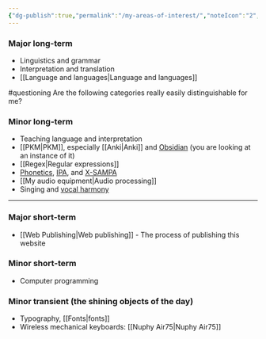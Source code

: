 ```yaml
---
{"dg-publish":true,"permalink":"/my-areas-of-interest/","noteIcon":"2","created":"","updated":""}
---
```


### Major long-term
- Linguistics and grammar
- Interpretation and translation
- [[Language and languages\|Language and languages]]

#questioning Are the following categories really easily distinguishable for me?

### Minor long-term
- Teaching language and interpretation
- [[PKM\|PKM]], especially [[Anki\|Anki]] and [Obsidian](https://obsidian.md/) (you are looking at an instance of it)
- [[Regex\|Regular expressions]]
- [Phonetics](https://en.wikipedia.org/wiki/Phonetics), [IPA](https://en.wikipedia.org/wiki/International_Phonetic_Alphabet), and [X-SAMPA](https://en.wikipedia.org/wiki/X-SAMPA)
- [[My audio equipment\|Audio processing]]
- Singing and [vocal harmony](https://en.wikipedia.org/wiki/Vocal_harmony)

---
### Major short-term
- [[Web Publishing\|Web publishing]] - The process of publishing this website

### Minor short-term
- Computer programming

### Minor transient (the shining objects of the day)
- Typography, [[Fonts\|fonts]]
- Wireless mechanical keyboards: [[Nuphy Air75\|Nuphy Air75]]